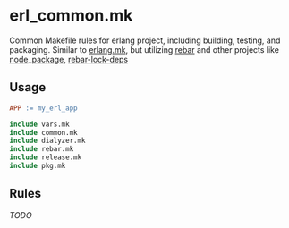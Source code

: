 erl_common.mk
=============

Common Makefile rules for erlang project, including building, testing, and packaging. Similar to [erlang.mk](https://github.com/extend/erlang.mk), but utilizing [rebar](https://github.com/rebar/rebar) and other projects like [node_package](https://github.com/basho/node_package), [rebar-lock-deps](https://github.com/lukyanov/rebar-lock-deps)

## Usage

```Makefile
APP := my_erl_app

include vars.mk
include common.mk
include dialyzer.mk
include rebar.mk
include release.mk
include pkg.mk
```

## Rules

_TODO_

